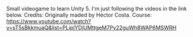 Small videogame to learn Unity 5. I'm just following the videos in the link below.
Credits: 
    Originally maded by Héctor Costa. 
    Course: https://www.youtube.com/watch?v=sT5sBkkmuaQ&list=PLiplYDjUMttgeM7Py22guWh8WAP6MSWRH
